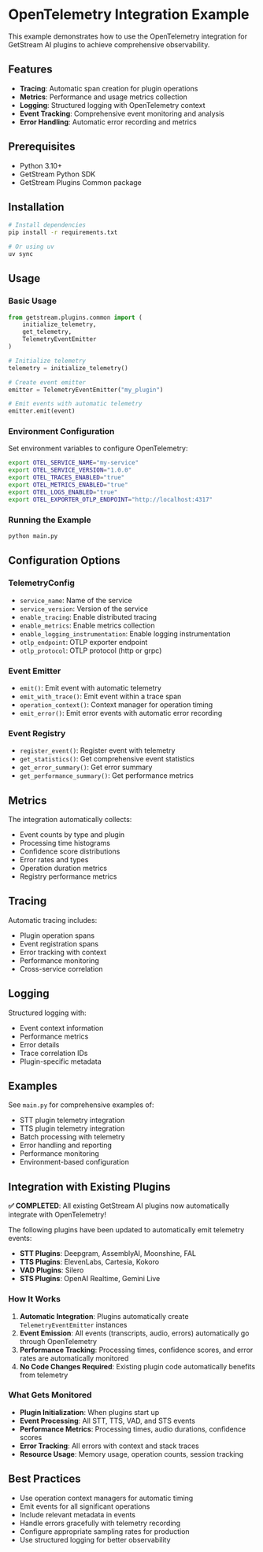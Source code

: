 # OpenTelemetry Integration Example

This example demonstrates how to use the OpenTelemetry integration for GetStream AI plugins to achieve comprehensive observability.

## Features

- **Tracing**: Automatic span creation for plugin operations
- **Metrics**: Performance and usage metrics collection
- **Logging**: Structured logging with OpenTelemetry context
- **Event Tracking**: Comprehensive event monitoring and analysis
- **Error Handling**: Automatic error recording and metrics

## Prerequisites

- Python 3.10+
- GetStream Python SDK
- GetStream Plugins Common package

## Installation

```bash
# Install dependencies
pip install -r requirements.txt

# Or using uv
uv sync
```

## Usage

### Basic Usage

```python
from getstream.plugins.common import (
    initialize_telemetry,
    get_telemetry,
    TelemetryEventEmitter
)

# Initialize telemetry
telemetry = initialize_telemetry()

# Create event emitter
emitter = TelemetryEventEmitter("my_plugin")

# Emit events with automatic telemetry
emitter.emit(event)
```

### Environment Configuration

Set environment variables to configure OpenTelemetry:

```bash
export OTEL_SERVICE_NAME="my-service"
export OTEL_SERVICE_VERSION="1.0.0"
export OTEL_TRACES_ENABLED="true"
export OTEL_METRICS_ENABLED="true"
export OTEL_LOGS_ENABLED="true"
export OTEL_EXPORTER_OTLP_ENDPOINT="http://localhost:4317"
```

### Running the Example

```bash
python main.py
```

## Configuration Options

### TelemetryConfig

- `service_name`: Name of the service
- `service_version`: Version of the service
- `enable_tracing`: Enable distributed tracing
- `enable_metrics`: Enable metrics collection
- `enable_logging_instrumentation`: Enable logging instrumentation
- `otlp_endpoint`: OTLP exporter endpoint
- `otlp_protocol`: OTLP protocol (http or grpc)

### Event Emitter

- `emit()`: Emit event with automatic telemetry
- `emit_with_trace()`: Emit event within a trace span
- `operation_context()`: Context manager for operation timing
- `emit_error()`: Emit error events with automatic error recording

### Event Registry

- `register_event()`: Register event with telemetry
- `get_statistics()`: Get comprehensive event statistics
- `get_error_summary()`: Get error summary
- `get_performance_summary()`: Get performance metrics

## Metrics

The integration automatically collects:

- Event counts by type and plugin
- Processing time histograms
- Confidence score distributions
- Error rates and types
- Operation duration metrics
- Registry performance metrics

## Tracing

Automatic tracing includes:

- Plugin operation spans
- Event registration spans
- Error tracking with context
- Performance monitoring
- Cross-service correlation

## Logging

Structured logging with:

- Event context information
- Performance metrics
- Error details
- Trace correlation IDs
- Plugin-specific metadata

## Examples

See `main.py` for comprehensive examples of:

- STT plugin telemetry integration
- TTS plugin telemetry integration
- Batch processing with telemetry
- Error handling and reporting
- Performance monitoring
- Environment-based configuration

## Integration with Existing Plugins

**✅ COMPLETED**: All existing GetStream AI plugins now automatically integrate with OpenTelemetry!

The following plugins have been updated to automatically emit telemetry events:

- **STT Plugins**: Deepgram, AssemblyAI, Moonshine, FAL
- **TTS Plugins**: ElevenLabs, Cartesia, Kokoro  
- **VAD Plugins**: Silero
- **STS Plugins**: OpenAI Realtime, Gemini Live

### How It Works

1. **Automatic Integration**: Plugins automatically create `TelemetryEventEmitter` instances
2. **Event Emission**: All events (transcripts, audio, errors) automatically go through OpenTelemetry
3. **Performance Tracking**: Processing times, confidence scores, and error rates are automatically monitored
4. **No Code Changes Required**: Existing plugin code automatically benefits from telemetry

### What Gets Monitored

- **Plugin Initialization**: When plugins start up
- **Event Processing**: All STT, TTS, VAD, and STS events
- **Performance Metrics**: Processing times, audio durations, confidence scores
- **Error Tracking**: All errors with context and stack traces
- **Resource Usage**: Memory usage, operation counts, session tracking

## Best Practices

- Use operation context managers for automatic timing
- Emit events for all significant operations
- Include relevant metadata in events
- Handle errors gracefully with telemetry recording
- Configure appropriate sampling rates for production
- Use structured logging for better observability

